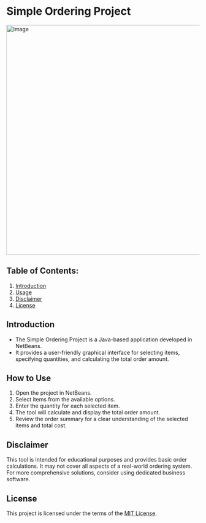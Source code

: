 # Simple Ordering Project

<img width="599" alt="image" src="https://github.com/CJ-rogue/Student-Record-Project/assets/137157404/5825fcb2-949d-4c8a-9bab-5520feed707b">



## Table of Contents:
1. [Introduction](#introduction)
2. [Usage](#how-to-use)
3. [Disclaimer](#disclaimer)
4. [License](#license)

## Introduction
- The Simple Ordering Project is a Java-based application developed in NetBeans.
- It provides a user-friendly graphical interface for selecting items, specifying quantities, and calculating the total order amount.

## How to Use
1. Open the project in NetBeans.
2. Select items from the available options.
3. Enter the quantity for each selected item.
4. The tool will calculate and display the total order amount.
5. Review the order summary for a clear understanding of the selected items and total cost.
   
## Disclaimer
This tool is intended for educational purposes and provides basic order calculations. It may not cover all aspects of a real-world ordering system. For more comprehensive solutions, consider using dedicated business software.

## License
This project is licensed under the terms of the [MIT License](LICENSE).
